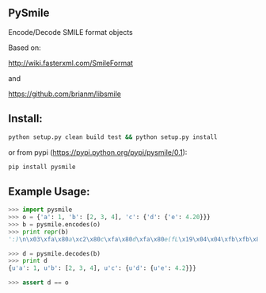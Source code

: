 ## PySmile

Encode/Decode SMILE format objects

Based on:

http://wiki.fasterxml.com/SmileFormat

and

https://github.com/brianm/libsmile



## Install:

```bash
python setup.py clean build test && python setup.py install
```
or from pypi (https://pypi.python.org/pypi/pysmile/0.1):
```bash
pip install pysmile
```

## Example Usage:

```python
>>> import pysmile
>>> o = {'a': 1, 'b': [2, 3, 4], 'c': {'d': {'e': 4.20}}}
>>> b = pysmile.encodes(o)
>>> print repr(b)
':)\n\x03\xfa\x80a\xc2\x80c\xfa\x80d\xfa\x80e(fL\x19\x04\x04\xfb\xfb\x80b\xf8\xc4\xc6\xc8\xf9\xfb'

>>> d = pysmile.decodes(b)
>>> print d
{u'a': 1, u'b': [2, 3, 4], u'c': {u'd': {u'e': 4.2}}}

>>> assert d == o
```

